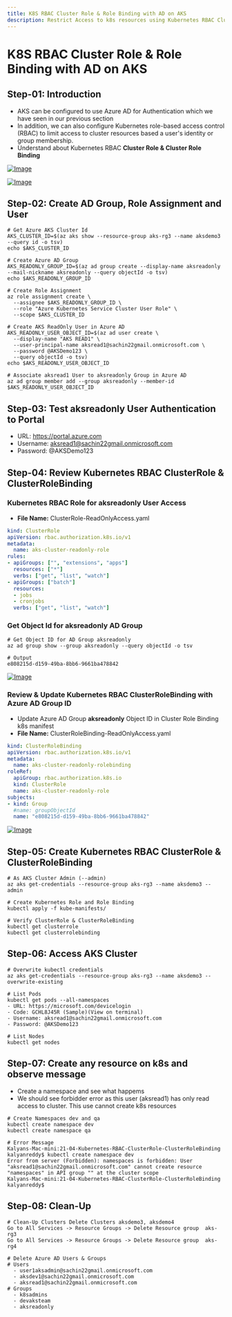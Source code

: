 ```yaml
---
title: K8S RBAC Cluster Role & Role Binding with AD on AKS
description: Restrict Access to k8s resources using Kubernetes RBAC Cluster Role and Role Binding with Azure AD
---
```

# K8S RBAC Cluster Role & Role Binding with AD on AKS

## Step-01: Introduction
- AKS can be configured to use Azure AD for Authentication which we have seen in our previous section
- In addition, we can also configure Kubernetes role-based access control (RBAC) to limit access to cluster resources based a user's identity or group membership.
- Understand about Kubernetes RBAC **Cluster Role & Cluster Role Binding**

[![Image](https://stacksimplify.com/course-images/azure-kubernetes-service-RBAC-CR-CRB-1.png "Azure AKS Kubernetes - Masterclass")](https://stacksimplify.com/course-images/azure-kubernetes-service-RBAC-CR-CRB-1.png)

[![Image](https://stacksimplify.com/course-images/azure-kubernetes-service-RBAC-CR-CRB-2.png "Azure AKS Kubernetes - Masterclass")](https://stacksimplify.com/course-images/azure-kubernetes-service-RBAC-CR-CRB-2.png)


## Step-02: Create AD Group, Role Assignment and User
```
# Get Azure AKS Cluster Id
AKS_CLUSTER_ID=$(az aks show --resource-group aks-rg3 --name aksdemo3 --query id -o tsv)
echo $AKS_CLUSTER_ID

# Create Azure AD Group
AKS_READONLY_GROUP_ID=$(az ad group create --display-name aksreadonly --mail-nickname aksreadonly --query objectId -o tsv)    
echo $AKS_READONLY_GROUP_ID

# Create Role Assignment 
az role assignment create \
  --assignee $AKS_READONLY_GROUP_ID \
  --role "Azure Kubernetes Service Cluster User Role" \
  --scope $AKS_CLUSTER_ID

# Create AKS ReadOnly User in Azure AD
AKS_READONLY_USER_OBJECT_ID=$(az ad user create \
  --display-name "AKS READ1" \
  --user-principal-name aksread1@sachin22gmail.onmicrosoft.com \
  --password @AKSDemo123 \
  --query objectId -o tsv)
echo $AKS_READONLY_USER_OBJECT_ID

# Associate aksread1 User to aksreadonly Group in Azure AD
az ad group member add --group aksreadonly --member-id $AKS_READONLY_USER_OBJECT_ID
```

## Step-03: Test aksreadonly User Authentication to Portal
- URL: https://portal.azure.com
- Username: aksread1@sachin22gmail.onmicrosoft.com
- Password: @AKSDemo123


## Step-04: Review Kubernetes RBAC ClusterRole & ClusterRoleBinding
### Kubernetes RBAC Role for aksreadonly User Access
- **File Name:** ClusterRole-ReadOnlyAccess.yaml
```yaml
kind: ClusterRole
apiVersion: rbac.authorization.k8s.io/v1
metadata:
  name: aks-cluster-readonly-role
rules:
- apiGroups: ["", "extensions", "apps"]
  resources: ["*"]
  verbs: ["get", "list", "watch"]
- apiGroups: ["batch"]
  resources:
  - jobs
  - cronjobs
  verbs: ["get", "list", "watch"]
```
### Get Object Id for aksreadonly AD Group
```
# Get Object ID for AD Group aksreadonly
az ad group show --group aksreadonly --query objectId -o tsv

# Output
e808215d-d159-49ba-8bb6-9661ba478842
```

[![Image](https://stacksimplify.com/course-images/azure-kubernetes-service-RBAC-ClusterRole.png "Azure AKS Kubernetes - Masterclass")](https://stacksimplify.com/course-images/azure-kubernetes-service-RBAC-ClusterRole.png)

### Review & Update Kubernetes RBAC ClusterRoleBinding with Azure AD Group ID
- Update Azure AD Group **aksreadonly** Object ID in Cluster Role Binding k8s manifest
- **File Name:** ClusterRoleBinding-ReadOnlyAccess.yaml
```yaml
kind: ClusterRoleBinding
apiVersion: rbac.authorization.k8s.io/v1
metadata:
  name: aks-cluster-readonly-rolebinding
roleRef:
  apiGroup: rbac.authorization.k8s.io
  kind: ClusterRole
  name: aks-cluster-readonly-role
subjects:
- kind: Group
  #name: groupObjectId
  name: "e808215d-d159-49ba-8bb6-9661ba478842"   
```

[![Image](https://stacksimplify.com/course-images/azure-kubernetes-service-RBAC-ClusterRoleBinding.png "Azure AKS Kubernetes - Masterclass")](https://stacksimplify.com/course-images/azure-kubernetes-service-RBAC-ClusterRoleBinding.png)

## Step-05: Create Kubernetes RBAC ClusterRole & ClusterRoleBinding 
```
# As AKS Cluster Admin (--admin)
az aks get-credentials --resource-group aks-rg3 --name aksdemo3 --admin

# Create Kubernetes Role and Role Binding
kubectl apply -f kube-manifests/

# Verify ClusterRole & ClusterRoleBinding 
kubectl get clusterrole
kubectl get clusterrolebinding
```

## Step-06: Access AKS Cluster
```
# Overwrite kubectl credentials
az aks get-credentials --resource-group aks-rg3 --name aksdemo3 --overwrite-existing

# List Pods 
kubectl get pods --all-namespaces
- URL: https://microsoft.com/devicelogin
- Code: GCHL8J45R (Sample)(View on terminal)
- Username: aksread1@sachin22gmail.onmicrosoft.com
- Password: @AKSDemo123

# List Nodes
kubectl get nodes
```


## Step-07: Create any resource on k8s and observe message
- Create a namespace and see what happems
- We should see forbidder error as this user (aksread1) has only read access to cluster. This use cannot create k8s resources
```
# Create Namespaces dev and qa
kubectl create namespace dev
kubectl create namespace qa

# Error Message
Kalyans-Mac-mini:21-04-Kubernetes-RBAC-ClusterRole-ClusterRoleBinding kalyanreddy$ kubectl create namespace dev
Error from server (Forbidden): namespaces is forbidden: User "aksread1@sachin22gmail.onmicrosoft.com" cannot create resource "namespaces" in API group "" at the cluster scope
Kalyans-Mac-mini:21-04-Kubernetes-RBAC-ClusterRole-ClusterRoleBinding kalyanreddy$ 
```


## Step-08: Clean-Up
```
# Clean-Up Clusters Delete Clusters aksdemo3, aksdemo4
Go to All Services -> Resource Groups -> Delete Resource group  aks-rg3
Go to All Services -> Resource Groups -> Delete Resource group  aks-rg4

# Delete Azure AD Users & Groups
# Users
  - user1aksadmin@sachin22gmail.onmicrosoft.com
  - aksdev1@sachin22gmail.onmicrosoft.com
  - aksread1@sachin22gmail.onmicrosoft.com
# Groups
  - k8sadmins
  - devaksteam
  - aksreadonly
```

